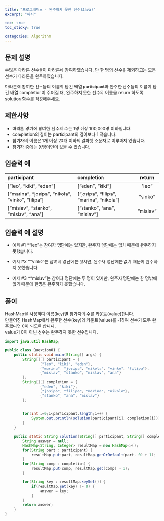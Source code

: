 ```yaml
---
title: "프로그래머스 - 완주하지 못한 선수(Java)"
excerpt: "해시"

toc: true
toc_sticky: true

categories: Algorithm
---
```

## 문제 설명
수많은 마라톤 선수들이 마라톤에 참여하였습니다. 단 한 명의 선수를 제외하고는 모든 선수가 마라톤을 완주하였습니다.  

마라톤에 참여한 선수들의 이름이 담긴 배열 participant와 완주한 선수들의 이름이 담긴 배열 completion이 주어질 때, 완주하지 못한 선수의 이름을 return 하도록 solution 함수를 작성해주세요.  
  
## 제한사항
* 마라톤 경기에 참여한 선수의 수는 1명 이상 100,000명 이하입니다.
* completion의 길이는 participant의 길이보다 1 작습니다.
* 참가자의 이름은 1개 이상 20개 이하의 알파벳 소문자로 이루어져 있습니다.
* 참가자 중에는 동명이인이 있을 수 있습니다.
  
## 입출력 예  

|participant|completion|return|
|:----------|:---------|:----:|
|[“leo”, “kiki”, “eden”]|[“eden”, “kiki”]|“leo”| 
|[“marina”, “josipa”, “nikola”, “vinko”, “filipa”]|[“josipa”, “filipa”, “marina”, “nikola”]|“vinko”| 
|[“mislav”, “stanko”, “mislav”, “ana”]|[“stanko”, “ana”, “mislav”]|“mislav”|
  


## 입출력 예 설명

* 예제 #1
  *“leo”는 참여자 명단에는 있지만, 완주자 명단에는 없기 때문에 완주하지 못했습니다.

* 예제 #2
  *“vinko”는 참여자 명단에는 있지만, 완주자 명단에는 없기 때문에 완주하지 못했습니다.

* 예제 #3
  *“mislav”는 참여자 명단에는 두 명이 있지만, 완주자 명단에는 한 명밖에 없기 때문에 한명은 완주하지 못했습니다.


## 풀이
HashMap을 사용하여 이름(key)별 참가자의 수를 카운트(value)합니다.<br>
만들어진 HashMap에서 완주한 선수(key)의 카운트(value)를 -1하여 선수가 모두 완주했다면 0이 되도록 합니다.<br>
value가 0이 아닌 선수는 완주하지 못한 선수입니다.

``` java
import java.util.HashMap;

public class Question01 {
	public static void main(String[] args) {
		String[][] participant = {
				{"leo", "kiki", "eden"},
				{"marina", "josipa", "nikola", "vinko", "filipa"},
				{"mislav", "stanko", "mislav", "ana"}
		};
		String[][] completion = {
				{"eden", "kiki"},
				{"josipa", "filipa", "marina", "nikola"},
				{"stanko", "ana", "mislav"}
		};
		
		
		for(int i=0;i<participant.length;i++) {
			System.out.println(solution(participant[i], completion[i]));
		}
	}
	
	public static String solution(String[] participant, String[] completion) {
		String answer = null;
		HashMap<String, Integer> resultMap = new HashMap<>();
		for(String part : participant) {
			resultMap.put(part, resultMap.getOrDefault(part, 0) + 1);
		}
		for(String comp : completion) {
			resultMap.put(comp, resultMap.get(comp) - 1);
		}
		
		for(String key : resultMap.keySet()) {
			if(resultMap.get(key) != 0) {
				answer = key;
			}
		}
		return answer;
	}
}
```

